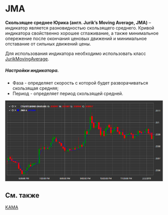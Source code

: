 # JMA

**Скользящее среднее Юрика (англ. Jurik’s Moving Average, JMA)** – индикатор является разновидностью скользящего среднего. Кривой индикатора свойственно хорошее сглаживание, а также минимальное опережение после окончания ценовых движений и минимальное отставание от сильных движений цены. 

Для использования индикатора необходимо использовать класс [JurikMovingAverage](xref:StockSharp.Algo.Indicators.JurikMovingAverage). 

##### Настройки индикатора.

- Фаза \- определяет скорость с которой будет разворачиваться скользящая средняя;
- Период \- определяет период скользящей средней.

![IndicatorJurikMovingAverage](../images/IndicatorJurikMovingAverage.png)

## См. также

[KAMA](IndicatorKaufmannAdaptiveMovingAverage.md)

